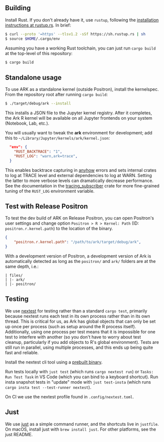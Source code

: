 ## Building

Install Rust. If you don't already have it, use `rustup`, following the [installation instructions at rustup.rs](https://rustup.rs/). In brief:

```bash
$ curl --proto '=https' --tlsv1.2 -sSf https://sh.rustup.rs | sh
$ source $HOME/.cargo/env
```

Assuming you have a working Rust toolchain, you can just run `cargo build` at the top-level of this repository:

```sh
$ cargo build
```


## Standalone usage

To use ARK as a standalone kernel (outside Positron), install the kernelspec. From the repository root after running `cargo build`:

```sh
$ ./target/debug/ark --install
```

This installs a JSON file to the Jupyter kernel registry. After it completes, the Ark R kernel will be available on all Jupyter frontends on your system (Notebook, Lab, etc.).

You will usually want to tweak the **ark** environment for development; add this to `~/Library/Jupyter/kernels/ark/kernel.json`:

```json
  "env": {
    "RUST_BACKTRACE": "1",
    "RUST_LOG": "warn,ark=trace",
  }
```

This enables backtrace capturing in [anyhow](https://docs.rs/anyhow) errors and sets internal crates to log at TRACE level and external dependencies to log at WARN. Setting the latter to more verbose levels can dramatically decrease performance. See the documentation in the [tracing_subscriber](https://docs.rs/tracing-subscriber/latest/tracing_subscriber/filter/struct.EnvFilter.html) crate for more fine-grained tuning of the `RUST_LOG` environment variable.

## Test with Release Positron

To test the dev build of ARK on Release Positron, you can open Positron's user settings
and change option `Positron > R > Kernel: Path` (ID: `positron.r.kernel.path`)
to the location of the binary.

```json
{
    "positron.r.kernel.path": "/path/to/ark/target/debug/ark",
}
```

With a development version of Positron, a development version of Ark is automatically detected as long as the `positron/` and `ark/` folders are at the same depth, i.e.:

```
| files/
| |- ark/
| |- positron/
```

## Testing

We use [nextest](https://nexte.st/) for testing rather than a standard `cargo test`, primarily because nextest runs each test in its own process rather than in its own thread.
This is critical for us, as Ark has global objects that can only be set up once per process (such as setup around the R process itself).
Additionally, using one process per test means that it is impossible for one test to interfere with another (so you don't have to worry about test cleanup, particularly if you add objects to R's global environment).
Tests are still run in parallel, using multiple processes, and this ends up being quite fast and reliable.

Install the nextest cli tool using a [prebuilt binary](https://nexte.st/docs/installation/pre-built-binaries/).

Run tests locally with `just test` (which runs `cargo nextest run`) or `Tasks: Run Test Task` in VS Code (which you can bind to a keyboard shortcut).
Run insta snapshot tests in "update" mode with `just test-insta` (which runs `cargo insta test --test-runner nextest`).

On CI we use the nextest profile found in `.config/nextest.toml`.

## Just

We use [just](https://github.com/casey/just) as a simple command runner, and the shortcuts live in `justfile`.
On macOS, install just with `brew install just`.
For other platforms, see the just README.

